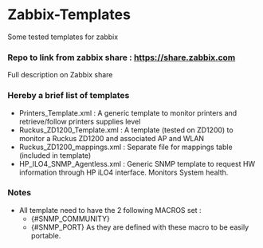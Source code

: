 # Zabbix-Templates
Some tested templates for zabbix
### Repo to link from zabbix share : https://share.zabbix.com
Full description on Zabbix share

### Hereby a brief list of templates
- Printers_Template.xml : A generic template to monitor printers and retrieve/follow printers supplies level
- Ruckus_ZD1200_Template.xml : A template (tested on ZD1200) to monitor a Ruckus ZD1200 and associated AP and WLAN
- Ruckus_ZD1200_mappings.xml : Separate file for mappings table (included in template)
- HP_ILO4_SNMP_Agentless.xml : Generic SNMP template to request HW information through HP iLO4 interface. Monitors System health.

### Notes
- All template need to have the 2 following MACROS set :
  - {#SNMP_COMMUNITY}
  - {#SNMP_PORT}
  As they are defined with these macro to be easily portable.

